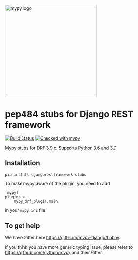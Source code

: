 <img src="http://mypy-lang.org/static/mypy_light.svg" alt="mypy logo" width="300px"/>

# pep484 stubs for Django REST framework

[![Build Status](https://travis-ci.org/mkurnikov/djangorestframework-stubs.svg?branch=master)](https://travis-ci.org/mkurnikov/djangorestframework-stubs)
[![Checked with mypy](http://www.mypy-lang.org/static/mypy_badge.svg)](http://mypy-lang.org/)


Mypy stubs for [DRF 3.9.x](https://pypi.org/project/djangorestframework/
). Supports Python 3.6 and 3.7.

## Installation

```
pip install djangorestframework-stubs
```

To make mypy aware of the plugin, you need to add

```
[mypy]
plugins =
    mypy_drf_plugin.main
```

in your `mypy.ini` file.


## To get help

We have Gitter here https://gitter.im/mypy-django/Lobby.

If you think you have more generic typing issue, please refer to https://github.com/python/mypy and their Gitter.